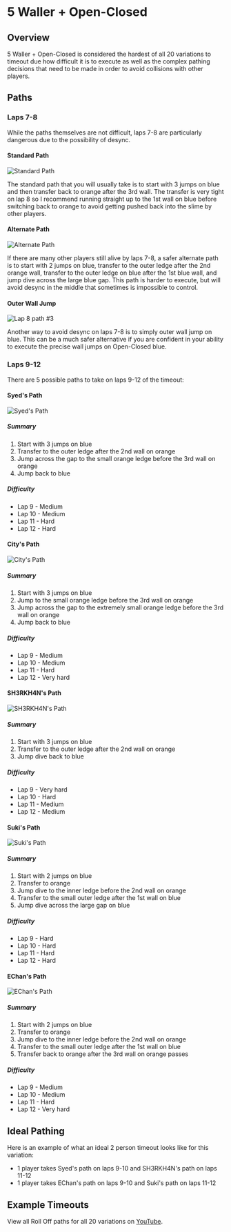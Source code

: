 # 5 Waller + Open-Closed

## Overview

5 Waller + Open-Closed is considered the hardest of all 20 variations to timeout due how difficult it is to execute as well as the complex pathing decisions that need to be made in order to avoid collisions with other players.

## Paths

### Laps 7-8

While the paths themselves are not difficult, laps 7-8 are particularly dangerous due to the possibility of desync.

#### Standard Path

![Standard Path](../images/variations/5woc-lap8-1.gif)

The standard path that you will usually take is to start with 3 jumps on blue and then transfer back to orange after the 3rd wall. The transfer is very tight on lap 8 so I recommend running straight up to the 1st wall on blue before switching back to orange to avoid getting pushed back into the slime by other players.

#### Alternate Path

![Alternate Path](../images/variations/5woc-lap8-2.gif)

If there are many other players still alive by laps 7-8, a safer alternate path is to start with 2 jumps on blue, transfer to the outer ledge after the 2nd orange wall, transfer to the outer ledge on blue after the 1st blue wall, and jump dive across the large blue gap. This path is harder to execute, but will avoid desync in the middle that sometimes is impossible to control.

#### Outer Wall Jump

![Lap 8 path #3](../images/variations/5woc-lap8-3.gif)

Another way to avoid desync on laps 7-8 is to simply outer wall jump on blue. This can be a much safer alternative if you are confident in your ability to execute the precise wall jumps on Open-Closed blue.

### Laps 9-12

There are 5 possible paths to take on laps 9-12 of the timeout:

#### Syed's Path

![Syed's Path](../images/variations/5woc1.gif)

##### Summary

1. Start with 3 jumps on blue
2. Transfer to the outer ledge after the 2nd wall on orange
3. Jump across the gap to the small orange ledge before the 3rd wall on orange
4. Jump back to blue

##### Difficulty

* Lap 9 - Medium
* Lap 10 - Medium
* Lap 11 - Hard
* Lap 12 - Hard

#### City's Path

![City's Path](../images/variations/5woc5.gif)

##### Summary

1. Start with 3 jumps on blue
2. Jump to the small orange ledge before the 3rd wall on orange
3. Jump across the gap to the extremely small orange ledge before the 3rd wall on orange
4. Jump back to blue

##### Difficulty

* Lap 9 - Medium
* Lap 10 - Medium
* Lap 11 - Hard
* Lap 12 - Very hard

#### SH3RKH4N's Path

![SH3RKH4N's Path](../images/variations/5woc2.gif)

##### Summary

1. Start with 3 jumps on blue
2. Transfer to the outer ledge after the 2nd wall on orange
3. Jump dive back to blue

##### Difficulty

* Lap 9 - Very hard
* Lap 10 - Hard
* Lap 11 - Medium
* Lap 12 - Medium

#### Suki's Path

![Suki's Path](../images/variations/5woc3.gif)

##### Summary

1. Start with 2 jumps on blue
2. Transfer to orange
3. Jump dive to the inner ledge before the 2nd wall on orange
4. Transfer to the small outer ledge after the 1st wall on blue
5. Jump dive across the large gap on blue

##### Difficulty

* Lap 9 - Hard
* Lap 10 - Hard
* Lap 11 - Hard
* Lap 12 - Hard

#### EChan's Path

![EChan's Path](../images/variations/5woc4.gif)

##### Summary

1. Start with 2 jumps on blue
2. Transfer to orange
3. Jump dive to the inner ledge before the 2nd wall on orange
4. Transfer to the small outer ledge after the 1st wall on blue
5. Transfer back to orange after the 3rd wall on orange passes

##### Difficulty

* Lap 9 - Medium
* Lap 10 - Medium
* Lap 11 - Hard
* Lap 12 - Very hard

## Ideal Pathing

Here is an example of what an ideal 2 person timeout looks like for this variation:

* 1 player takes Syed's path on laps 9-10 and SH3RKH4N's path on laps 11-12
* 1 player takes EChan's path on laps 9-10 and Suki's path on laps 11-12

## Example Timeouts

View all Roll Off paths for all 20 variations on [YouTube](https://www.youtube.com/playlist?list=PLG_QNSp9ZgJLWYSNl4vY26VJCZeOQHO1F).
